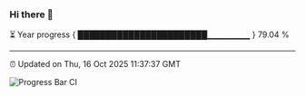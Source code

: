 ### Hi there 👋

⏳ Year progress { ███████████████████████▁▁▁▁▁▁▁ } 79.04 %

---

⏰ Updated on Thu, 16 Oct 2025 11:37:37 GMT

![Progress Bar CI](https://github.com/IshwaranRudhara/GIT-ACTION/workflows/Progress%20Bar%20CI/badge.svg)

